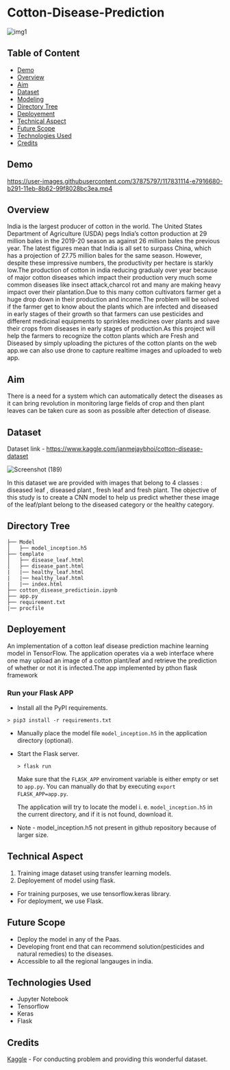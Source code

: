 
# Cotton-Disease-Prediction
![img1](https://user-images.githubusercontent.com/37875797/117844621-75bf1a00-b29d-11eb-9c7a-47ef88e9f50a.jpg)

## Table of Content
  * [Demo](#demo)
  * [Overview](#overview)
  * [Aim](#aim)
  * [Dataset](#dataset)
  * [Modeling](#modeling)
  * [Directory Tree](#directory-tree)
  * [Deployement](#deployement)
  * [Technical Aspect](#technical-aspect)
  * [Future Scope](#future-scope)
  * [Technologies Used](#technologies-used)
  * [Credits](#credits)

## Demo
https://user-images.githubusercontent.com/37875797/117831114-e7916680-b291-11eb-8b62-99f8028bc3ea.mp4

## Overview

India is the largest producer of cotton in the world. The United States Department of Agriculture (USDA) pegs India’s cotton production at 29 million bales in the 2019-20 season as against 26 million bales the previous year. The latest figures mean that India is all set to surpass China, which has a projection of 27.75 million bales for the same season. However, despite these impressive numbers, the productivity per hectare is starkly low.The production of cotton in india reducing gradualy over year because of major cotton diseases which impact their production very much some common diseases like insect attack,charcol rot and many are making heavy impact over their plantation.Due to this many cotton cultivators farmer get a huge drop down in their production and income.The problem will be solved if the farmer get to know about the plants which are infected and diseased in early stages of their growth so that farmers can use pesticides and different medicinal equipments to sprinkles medicines over plants and save their crops from diseases in early stages of production.As this project will help the farmers to recognize the cotton plants which are Fresh and Diseased by simply uploading the pictures of the cotton plants on the web app.we can also use drone to capture realtime images and uploaded to web app.

## Aim
There is a need for a system which can automatically detect the diseases as it can bring revolution in monitoring large fields of crop and then plant leaves can be taken cure as soon as possible after detection of disease. 

## Dataset
Dataset link - https://www.kaggle.com/janmejaybhoi/cotton-disease-dataset

![Screenshot (189)](https://user-images.githubusercontent.com/37875797/117844104-0ba67500-b29d-11eb-8083-e6ae2b31b85c.png)

In this dataset we are provided with images that belong to 4 classes : diseased leaf , diseased plant , fresh leaf and fresh plant. The objective of this study is to create a CNN model to help us predict whether these image of the leaf/plant belong to the diseased category or the healthy category.

## Directory Tree
```
├── Model
│   ├── model_inception.h5
├── template	
│   ├── disease_leaf.html
│   ├── disease_pant.html
|   |── healthy_leaf.html
|   |── healthy_leaf.html
|   |── index.html
├── cotton_disease_predictioin.ipynb
├── app.py	
├── requirement.txt
|── procfile
  ```

## Deployement
An implementation of a cotton leaf disease prediction machine learning model in TensorFlow. The application operates via a web interface where one may upload an image of a cotton plant/leaf and retrieve the prediction of whether or not it is infected.The app implemented by pthon flask framework

### Run your Flask APP #

   - Install all the PyPI requirements.
   ```
   > pip3 install -r requirements.txt
   ```
 - Manually place the model file `model_inception.h5` in the application directory (optional).
 - Start the Flask server.
   ```
   > flask run
   ```
   Make sure that the `FLASK_APP` enviroment variable is either empty or set to `app.py`. You can manually do that by executing `export FLASK_APP=app.py`.
   
   The application will try to locate the model i. e. `model_inception.h5` in the current directory, and if it is not found, download it.
* Note - model_inception.h5 not present in github repository because of larger size.

## Technical Aspect

1) Training image dataset using transfer learning models.
2) Deployement of model using flask.

* For training purposes, we use tensorflow.keras library.
* For deployment, we use Flask.

## Future Scope
* Deploy the model in any of the Paas.
* Developing front end that can recommend solution(pesticides and natural remedies) to the diseases.
* Accessible to all the regional langauges in india.

## Technologies Used
* Jupyter Notebook
* Tensorflow
* Keras
* Flask

## Credits
[Kaggle](https://www.kaggle.com/janmejaybhoi/cotton-disease-dataset) - For conducting problem and providing this wonderful dataset.
